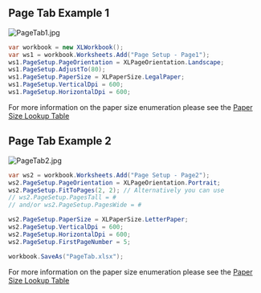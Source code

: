 ## Page Tab Example 1

![PageTab1.jpg](http://download-codeplex.sec.s-msft.com/Download?ProjectName=closedxml&DownloadId=151899 "PageTab1.jpg")  

```c#
var workbook = new XLWorkbook();
var ws1 = workbook.Worksheets.Add("Page Setup - Page1");
ws1.PageSetup.PageOrientation = XLPageOrientation.Landscape;
ws1.PageSetup.AdjustTo(80);
ws1.PageSetup.PaperSize = XLPaperSize.LegalPaper;
ws1.PageSetup.VerticalDpi = 600;
ws1.PageSetup.HorizontalDpi = 600;
```

For more information on the paper size enumeration please see the [Paper Size Lookup Table](Paper-Size-Lookup-Table)  

## Page Tab Example 2

![PageTab2.jpg](http://download-codeplex.sec.s-msft.com/Download?ProjectName=closedxml&DownloadId=151898 "PageTab2.jpg")  

```c#
var ws2 = workbook.Worksheets.Add("Page Setup - Page2");
ws2.PageSetup.PageOrientation = XLPageOrientation.Portrait;
ws2.PageSetup.FitToPages(2, 2); // Alternatively you can use 
// ws2.PageSetup.PagesTall = #
// and/or ws2.PageSetup.PagesWide = #

ws2.PageSetup.PaperSize = XLPaperSize.LetterPaper;
ws2.PageSetup.VerticalDpi = 600;
ws2.PageSetup.HorizontalDpi = 600;
ws2.PageSetup.FirstPageNumber = 5;

workbook.SaveAs("PageTab.xlsx");
```

For more information on the paper size enumeration please see the [Paper Size Lookup Table](Paper-Size-Lookup-Table)